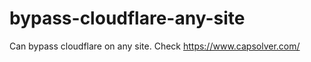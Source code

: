 # bypass-cloudflare-any-site
Can bypass cloudflare on any site. Check https://www.capsolver.com/ 











                                    